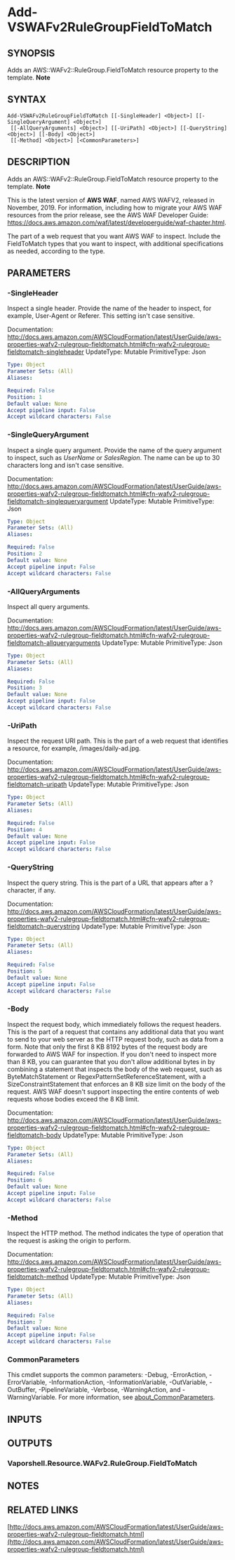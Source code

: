 # Add-VSWAFv2RuleGroupFieldToMatch

## SYNOPSIS
Adds an AWS::WAFv2::RuleGroup.FieldToMatch resource property to the template.
**Note**

## SYNTAX

```
Add-VSWAFv2RuleGroupFieldToMatch [[-SingleHeader] <Object>] [[-SingleQueryArgument] <Object>]
 [[-AllQueryArguments] <Object>] [[-UriPath] <Object>] [[-QueryString] <Object>] [[-Body] <Object>]
 [[-Method] <Object>] [<CommonParameters>]
```

## DESCRIPTION
Adds an AWS::WAFv2::RuleGroup.FieldToMatch resource property to the template.
**Note**

This is the latest version of **AWS WAF**, named AWS WAFV2, released in November, 2019.
For information, including how to migrate your AWS WAF resources from the prior release, see the AWS WAF Developer Guide: https://docs.aws.amazon.com/waf/latest/developerguide/waf-chapter.html.

The part of a web request that you want AWS WAF to inspect.
Include the FieldToMatch types that you want to inspect, with additional specifications as needed, according to the type.

## PARAMETERS

### -SingleHeader
Inspect a single header.
Provide the name of the header to inspect, for example, User-Agent or Referer.
This setting isn't case sensitive.

Documentation: http://docs.aws.amazon.com/AWSCloudFormation/latest/UserGuide/aws-properties-wafv2-rulegroup-fieldtomatch.html#cfn-wafv2-rulegroup-fieldtomatch-singleheader
UpdateType: Mutable
PrimitiveType: Json

```yaml
Type: Object
Parameter Sets: (All)
Aliases:

Required: False
Position: 1
Default value: None
Accept pipeline input: False
Accept wildcard characters: False
```

### -SingleQueryArgument
Inspect a single query argument.
Provide the name of the query argument to inspect, such as *UserName* or *SalesRegion*.
The name can be up to 30 characters long and isn't case sensitive.

Documentation: http://docs.aws.amazon.com/AWSCloudFormation/latest/UserGuide/aws-properties-wafv2-rulegroup-fieldtomatch.html#cfn-wafv2-rulegroup-fieldtomatch-singlequeryargument
UpdateType: Mutable
PrimitiveType: Json

```yaml
Type: Object
Parameter Sets: (All)
Aliases:

Required: False
Position: 2
Default value: None
Accept pipeline input: False
Accept wildcard characters: False
```

### -AllQueryArguments
Inspect all query arguments.

Documentation: http://docs.aws.amazon.com/AWSCloudFormation/latest/UserGuide/aws-properties-wafv2-rulegroup-fieldtomatch.html#cfn-wafv2-rulegroup-fieldtomatch-allqueryarguments
UpdateType: Mutable
PrimitiveType: Json

```yaml
Type: Object
Parameter Sets: (All)
Aliases:

Required: False
Position: 3
Default value: None
Accept pipeline input: False
Accept wildcard characters: False
```

### -UriPath
Inspect the request URI path.
This is the part of a web request that identifies a resource, for example, /images/daily-ad.jpg.

Documentation: http://docs.aws.amazon.com/AWSCloudFormation/latest/UserGuide/aws-properties-wafv2-rulegroup-fieldtomatch.html#cfn-wafv2-rulegroup-fieldtomatch-uripath
UpdateType: Mutable
PrimitiveType: Json

```yaml
Type: Object
Parameter Sets: (All)
Aliases:

Required: False
Position: 4
Default value: None
Accept pipeline input: False
Accept wildcard characters: False
```

### -QueryString
Inspect the query string.
This is the part of a URL that appears after a ?
character, if any.

Documentation: http://docs.aws.amazon.com/AWSCloudFormation/latest/UserGuide/aws-properties-wafv2-rulegroup-fieldtomatch.html#cfn-wafv2-rulegroup-fieldtomatch-querystring
UpdateType: Mutable
PrimitiveType: Json

```yaml
Type: Object
Parameter Sets: (All)
Aliases:

Required: False
Position: 5
Default value: None
Accept pipeline input: False
Accept wildcard characters: False
```

### -Body
Inspect the request body, which immediately follows the request headers.
This is the part of a request that contains any additional data that you want to send to your web server as the HTTP request body, such as data from a form.
Note that only the first 8 KB 8192 bytes of the request body are forwarded to AWS WAF for inspection.
If you don't need to inspect more than 8 KB, you can guarantee that you don't allow additional bytes in by combining a statement that inspects the body of the web request, such as ByteMatchStatement or RegexPatternSetReferenceStatement, with a SizeConstraintStatement that enforces an 8 KB size limit on the body of the request.
AWS WAF doesn't support inspecting the entire contents of web requests whose bodies exceed the 8 KB limit.

Documentation: http://docs.aws.amazon.com/AWSCloudFormation/latest/UserGuide/aws-properties-wafv2-rulegroup-fieldtomatch.html#cfn-wafv2-rulegroup-fieldtomatch-body
UpdateType: Mutable
PrimitiveType: Json

```yaml
Type: Object
Parameter Sets: (All)
Aliases:

Required: False
Position: 6
Default value: None
Accept pipeline input: False
Accept wildcard characters: False
```

### -Method
Inspect the HTTP method.
The method indicates the type of operation that the request is asking the origin to perform.

Documentation: http://docs.aws.amazon.com/AWSCloudFormation/latest/UserGuide/aws-properties-wafv2-rulegroup-fieldtomatch.html#cfn-wafv2-rulegroup-fieldtomatch-method
UpdateType: Mutable
PrimitiveType: Json

```yaml
Type: Object
Parameter Sets: (All)
Aliases:

Required: False
Position: 7
Default value: None
Accept pipeline input: False
Accept wildcard characters: False
```

### CommonParameters
This cmdlet supports the common parameters: -Debug, -ErrorAction, -ErrorVariable, -InformationAction, -InformationVariable, -OutVariable, -OutBuffer, -PipelineVariable, -Verbose, -WarningAction, and -WarningVariable. For more information, see [about_CommonParameters](http://go.microsoft.com/fwlink/?LinkID=113216).

## INPUTS

## OUTPUTS

### Vaporshell.Resource.WAFv2.RuleGroup.FieldToMatch
## NOTES

## RELATED LINKS

[http://docs.aws.amazon.com/AWSCloudFormation/latest/UserGuide/aws-properties-wafv2-rulegroup-fieldtomatch.html](http://docs.aws.amazon.com/AWSCloudFormation/latest/UserGuide/aws-properties-wafv2-rulegroup-fieldtomatch.html)

